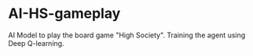 # AI-HS-gameplay

AI Model to play the board game "High Society". Training the agent using Deep Q-learning. 
